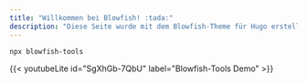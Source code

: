 ```yaml
---
title: "Willkommen bei Blowfish! :tada:"
description: "Diese Seite wurde mit dem Blowfish-Theme für Hugo erstellt."
---
```



```shell
npx blowfish-tools
```

{{< youtubeLite id="SgXhGb-7QbU" label="Blowfish-Tools Demo" >}}
